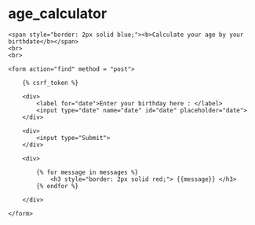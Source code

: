 <!--This is an age calculator, In order to use it, you have to run it first and then insert your age-->

# age_calculator

<!DOCTYPE html>
<html lang="en">
<head>
    <meta charset="UTF-8">
    <meta name="viewport" content="width=device-width, initial-scale=1.0">
    <meta name="description" content="This is description.">
    <meta name="keywords" content="html , html tutorials , web development">
    <meta name="robots" content="INDEX ,FOLLOW ">
    <title>Age Calculator</title>
</head>
<body>
    
    <span style="border: 2px solid blue;"><b>Calculate your age by your birthdate</b></span>
    <br>
    <br>

    <form action="find" method = "post">

        {% csrf_token %}

        <div>
            <label for="date">Enter your birthday here : </label>
            <input type="date" name="date" id="date" placeholder="date">
        </div>

        <div>
            <input type="Submit">
        </div>

        <div>

            {% for message in messages %}
                <h3 style="border: 2px solid red;"> {{message}} </h3>
            {% endfor %}
    
        </div>

    </form>

</body>
</html>

